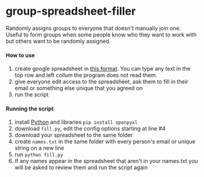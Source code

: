# group-spreadsheet-filler
Randomly assigns groups to everyone that doesn't manually join one.<br>
Useful to form groups when some people know who they want to work with but others want to be randomly assigned.

#### How to use
1. create google spreadsheet in [this format](https://docs.google.com/spreadsheets/d/1SYSyAxJ16ZBlbt-OUwovlP7WiWaWnHh86ddpXZSyiBw/edit?usp=sharing). You can type any text in the top row and left collum the program does not read them.
3. give everyone edit access to the spreadsheet, ask them to fill in their email or something else unique that you agreed on
4. run the script
   
#### Running the script
1. install [Python](https://www.python.org/downloads/) and libraries `pip install openpyxl`
1. download `fill.py`, edit the config options starting at line #4
2. download your spreadsheet to the same folder
3. create `names.txt` in the same folder with every person's email or unique string on a new line
5. run `python fill.py`
6. If any names appear in the spreadsheet that aren't in your names.txt you will be asked to review them and run the script again
